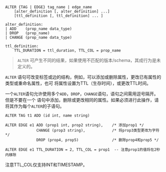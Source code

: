 ```
ALTER {TAG | EDGE} tag_name | edge_name
    [alter_definition [, alter_definition] ...]
    [ttl_definition [, ttl_definition] ... ]

alter_definition:
| ADD    (prop_name data_type)
| DROP   (prop_name)
| CHANGE (prop_name data_type)

ttl_definition:
    TTL_DURATION = ttl_duration, TTL_COL = prop_name
```

>`ALTER` 可产生不同的结果，如果使用不匹配的版本/schema，其成行为是未定义的。


`ALTER` 语句可改变标签或边的结构，例如，可以添加或删除属性，更改已有属性的类型或重命名属性，也可
将属性设置为TTL（生存时间），或更改TTL时间。

一个`ALTER`语句允许使用多个`ADD`，`DROP`，`CHANGE`语句，语句之间需用逗号隔开。但是不要在一个
语句中添加，删除或更改相同的属性。如果必须进行此操作，请将其作为每个`ALTER`的子语句。

```
ALTER TAG t1 ADD (id int, name string)

ALTER EDGE e1 ADD (prop1 int, prop2 string),    /* 添加prop1 */
              CHANGE (prop3 string),            /* 将prop3类型更改为字符 */
              DROP (prop4, prop5)               /* 删除prop4和prop5 */

ALTER EDGE e1 TTL_DURATION = 2, TTL_COL = prop1  -- 注意prop1的值将在2秒内移除
```

注意TTL_COL仅支持INT和TIMESTAMP。
